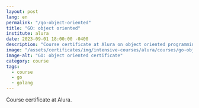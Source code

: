 ```yaml
---
layout: post
lang: en
permalink: "/go-object-oriented"
title: "GO: object oriented"
institute: alura
date: 2023-09-01 18:00:00 -0400
description: "Course certificate at Alura on object oriented programming in golang."
image: "/assets/certificates/img/intensive-courses/alura/courses/go-object-oriented/front-en.jpg"
image-alt: "GO: object oriented certificate"
category: course
tags:
  - course
  - go
  - golang
---
```


Course certificate at Alura.

